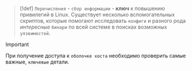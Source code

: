 
> [!def] 
> `Перечисления` - `сбор информации` - **ключ** к повышению привилегий в Linux. Существует несколько вспомогательных скриптов, которые помогают исследовать `конфиги` и разного рода *интересные* `бинари` по всей системе в поисках возможных `уязвимостей`.

> [!important] 
> При получение доступа к `оболочке хоста` необходимо проверить самые важные, `ключевые` детали.

